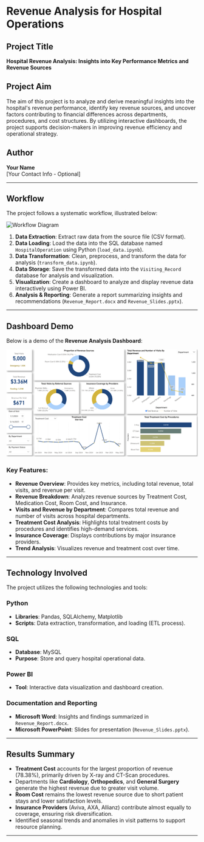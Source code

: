# Revenue Analysis for Hospital Operations

## Project Title  
**Hospital Revenue Analysis: Insights into Key Performance Metrics and Revenue Sources**

## Project Aim  
The aim of this project is to analyze and derive meaningful insights into the hospital's revenue performance, identify key revenue sources, and uncover factors contributing to financial differences across departments, procedures, and cost structures. By utilizing interactive dashboards, the project supports decision-makers in improving revenue efficiency and operational strategy.

## Author  
**Your Name**  
[Your Contact Info - Optional]

---

## Workflow  
The project follows a systematic workflow, illustrated below:

![Workflow Diagram]([image.png](https://github.com/anhvi02/Hospital-Revenue-Analytics-Engineering/blob/master/workflow.png))

1. **Data Extraction**: Extract raw data from the source file (CSV format).  
2. **Data Loading**: Load the data into the SQL database named `HospitalOperation` using Python (`load_data.ipynb`).  
3. **Data Transformation**: Clean, preprocess, and transform the data for analysis (`transform_data.ipynb`).  
4. **Data Storage**: Save the transformed data into the `Visiting_Record` database for analysis and visualization.  
5. **Visualization**: Create a dashboard to analyze and display revenue data interactively using Power BI.  
6. **Analysis & Reporting**: Generate a report summarizing insights and recommendations (`Revenue_Report.docx` and `Revenue_Slides.pptx`).  

---

## Dashboard Demo  
Below is a demo of the **Revenue Analysis Dashboard**:

![Dashboard Demo](https://github.com/anhvi02/Hospital-Revenue-Analytics-Engineering/blob/master/dashboard_demo.png)

### Key Features:  
- **Revenue Overview**: Provides key metrics, including total revenue, total visits, and revenue per visit.  
- **Revenue Breakdown**: Analyzes revenue sources by Treatment Cost, Medication Cost, Room Cost, and Insurance.  
- **Visits and Revenue by Department**: Compares total revenue and number of visits across hospital departments.  
- **Treatment Cost Analysis**: Highlights total treatment costs by procedures and identifies high-demand services.  
- **Insurance Coverage**: Displays contributions by major insurance providers.  
- **Trend Analysis**: Visualizes revenue and treatment cost over time.

---

## Technology Involved  
The project utilizes the following technologies and tools:

### Python  
- **Libraries**: Pandas, SQLAlchemy, Matplotlib  
- **Scripts**: Data extraction, transformation, and loading (ETL process).

### SQL  
- **Database**: MySQL  
- **Purpose**: Store and query hospital operational data.

### Power BI  
- **Tool**: Interactive data visualization and dashboard creation.

### Documentation and Reporting  
- **Microsoft Word**: Insights and findings summarized in `Revenue_Report.docx`.  
- **Microsoft PowerPoint**: Slides for presentation (`Revenue_Slides.pptx`).

---

## Results Summary  
- **Treatment Cost** accounts for the largest proportion of revenue (78.38%), primarily driven by X-ray and CT-Scan procedures.  
- Departments like **Cardiology**, **Orthopedics**, and **General Surgery** generate the highest revenue due to greater visit volume.  
- **Room Cost** remains the lowest revenue source due to short patient stays and lower satisfaction levels.  
- **Insurance Providers** (Aviva, AXA, Allianz) contribute almost equally to coverage, ensuring risk diversification.  
- Identified seasonal trends and anomalies in visit patterns to support resource planning.

---

